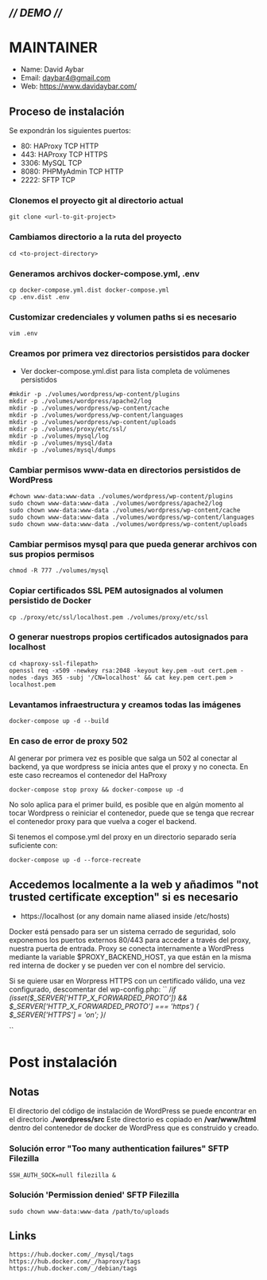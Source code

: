 ## _// DEMO //_ ##

# MAINTAINER
- Name: David Aybar
- Email: daybar4@gmail.com
- Web: https://www.davidaybar.com/

## Proceso de instalación
Se expondrán los siguientes puertos:
- 80: HAProxy TCP HTTP
- 443: HAProxy TCP HTTPS
- 3306: MySQL TCP
- 8080: PHPMyAdmin TCP HTTP
- 2222: SFTP TCP

### Clonemos el proyecto git al directorio actual
```
git clone <url-to-git-project>
```

### Cambiamos directorio a la ruta del proyecto
```
cd <to-project-directory>
```

### Generamos archivos docker-compose.yml, .env
```
cp docker-compose.yml.dist docker-compose.yml
cp .env.dist .env
```

### Customizar credenciales y volumen paths si es necesario
```
vim .env
```

### Creamos por primera vez directorios persistidos para docker
- Ver docker-compose.yml.dist para lista completa de volúmenes persistidos
```
#mkdir -p ./volumes/wordpress/wp-content/plugins
mkdir -p ./volumes/wordpress/apache2/log
mkdir -p ./volumes/wordpress/wp-content/cache
mkdir -p ./volumes/wordpress/wp-content/languages
mkdir -p ./volumes/wordpress/wp-content/uploads
mkdir -p ./volumes/proxy/etc/ssl/
mkdir -p ./volumes/mysql/log
mkdir -p ./volumes/mysql/data
mkdir -p ./volumes/mysql/dumps
```

### Cambiar permisos www-data en directorios persistidos de WordPress
```
#chown www-data:www-data ./volumes/wordpress/wp-content/plugins
sudo chown www-data:www-data ./volumes/wordpress/apache2/log
sudo chown www-data:www-data ./volumes/wordpress/wp-content/cache
sudo chown www-data:www-data ./volumes/wordpress/wp-content/languages
sudo chown www-data:www-data ./volumes/wordpress/wp-content/uploads
```

### Cambiar permisos mysql para que pueda generar archivos con sus propios permisos
```
chmod -R 777 ./volumes/mysql
```
### Copiar certificados SSL PEM autosignados al volumen persistido de Docker
```
cp ./proxy/etc/ssl/localhost.pem ./volumes/proxy/etc/ssl
```

### O generar nuestrops propios certificados autosignados para localhost
```
cd <haproxy-ssl-filepath>
openssl req -x509 -newkey rsa:2048 -keyout key.pem -out cert.pem -nodes -days 365 -subj '/CN=localhost' && cat key.pem cert.pem > localhost.pem
```

### Levantamos infraestructura y creamos todas las imágenes
```
docker-compose up -d --build
```
### En caso de error de proxy 502
Al generar por primera vez es posible que salga un 502 al conectar al backend, ya que wordpress se inicia antes que el proxy y no conecta.
En este caso recreamos el contenedor del HaProxy
```
docker-compose stop proxy && docker-compose up -d
```
No solo aplica para el primer build, es posible que en algún momento al tocar Wordpress o reiniciar el contenedor, puede que se tenga que recrear el contenedor proxy para que vuelva a coger el backend.

Si tenemos el compose.yml del proxy en un directorio separado sería suficiente con:
```
docker-compose up -d --force-recreate
```

## Accedemos localmente a la web y añadimos "not trusted certificate exception" si es necesario
- https://localhost (or any domain name aliased inside /etc/hosts)

Docker está pensado para ser un sistema cerrado de seguridad, solo exponemos los puertos externos 80/443 para acceder a través del proxy, nuestra puerta de entrada.
Proxy se conecta internamente a WordPress mediante la variable $PROXY_BACKEND_HOST, ya que están en la misma red interna de docker y se pueden ver con el nombre del servicio.

Si se quiere usar en Worpress HTTPS con un certificado válido, una vez configurado, descomentar del wp-config.php:
``
/*if (isset($_SERVER['HTTP_X_FORWARDED_PROTO']) && $_SERVER['HTTP_X_FORWARDED_PROTO'] === 'https') {
	$_SERVER['HTTPS'] = 'on';
}*/

``
# Post instalación

## Notas
El directorio del código de instalación de WordPress se puede encontrar en el directorio **./wordpress/src**
Este directorio es copiado en **/var/www/html** dentro del contenedor de docker de WordPress que es construido y creado.

### Solución error "Too many authentication failures" SFTP Filezilla
```
SSH_AUTH_SOCK=null filezilla &
```

### Solución 'Permission denied' SFTP Filezilla
```
sudo chown www-data:www-data /path/to/uploads
```

## Links
`https://hub.docker.com/_/mysql/tags`
`https://hub.docker.com/_/haproxy/tags`
`https://hub.docker.com/_/debian/tags`
